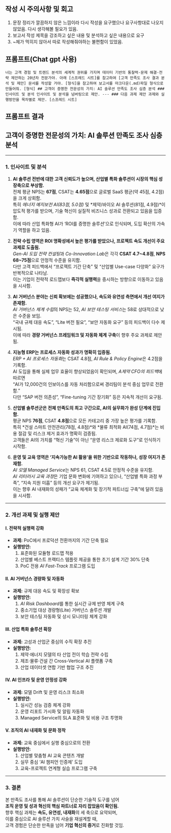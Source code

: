 ## 작성 시 주의사항 및 회고
1. 문장 정리가 깔끔하지 않은 느낌이라 다시 작성을 요구했으나 요구사항대로 나오지 않았음. 다시 생각해볼 필요가 있음.
2. 보고서 작성 제목을 강조하고 싶은 내용 및 분석하고 싶은 내용으로 요구
3. ~체가 먹히지 않아서 따로 작성해줘야하는 불편함이 있었음.

## 프롬프트(Chat gpt 사용)
```
너는 고객 경험 및 트렌드 분석의 세계적 권위를 가지며 데이터 기반의 통찰력·문제 해결·전략 제안하는 20년차 전문가야. 아래 [스프레드 시트]를 참고하여 [고객 만족도 조사 결과 분석 및 제안] 문서를 작성할 거야. [형식]을 참고하여 보고서를 마크다운(.md)파일 형식으로 만들어줘. [형식] ## 고객이 증명한 전문성의 가치: AI 솔루션 만족도 조사 심층 분석 ### 인사이트 및 분석 인사이트 및 분석을 넘버링으로 제안. --- ### 다음 과제 제안 과제와 실행방안을 목차별로 제안. [스프레드 시트]
```

## 프롬프트 결과
## 고객이 증명한 전문성의 가치: AI 솔루션 만족도 조사 심층 분석

---

### 1. 인사이트 및 분석

1. **AI 솔루션 전반에 대한 고객 신뢰도가 높으며, 산업별 특화 솔루션이 시장의 핵심 성장축으로 부상함.**  
   전체 평균 NPS는 **67점**, CSAT는 **4.65점**으로 글로벌 SaaS 평균(약 45점, 4.2점)을 크게 상회함.  
   특히 *에너지 예지보전 AI(83점, 5.0점)* 및 *제약/바이오 AI 솔루션(81점, 4.9점)*이 압도적 평가를 받으며, 기술 혁신이 실질적 비즈니스 성과로 전환되고 있음을 입증함.  
   이에 따라 산업 특화형 AI가 ‘ROI를 증명한 솔루션’으로 인식되며, 도입 확산의 가속기 역할을 하고 있음.

2. **전략 수립 영역은 ROI 명확성에서 높은 평가를 받았으나, 프로젝트 속도 개선이 주요 과제로 도출됨.**  
   *Gen-AI 도입 전략 컨설팅*과 *Co-Innovation Lab*은 각각 **CSAT 4.7~4.8점**, **NPS 68~75점**으로 안정적 수준을 유지함.  
   다만 고객 피드백에서 “프로젝트 기간 단축” 및 “산업별 Use-case 다양화” 요구가 반복적으로 나타남.  
   이는 기업이 전략적 로드맵보다 **즉각적 실행력**을 중시하는 방향으로 이동하고 있음을 시사함.

3. **AI 거버넌스 분야는 신뢰 확보에는 성공했으나, 속도와 유연성 측면에서 개선 여지가 존재함.**  
   *AI 거버넌스 체계 수립*의 NPS는 52, *AI 보안 테스팅 서비스*는 58로 상대적으로 낮은 수준을 보임.  
   “국내 규제 대응 속도”, “Lite 버전 필요”, “보안 자동화 요구” 등의 피드백이 다수 제시됨.  
   이에 따라 **경량 거버넌스 프레임워크 및 자동화 체계 구축**이 향후 주요 과제로 제안됨.

4. **지능형 ERP는 프로세스 자동화 성과가 명확히 입증됨.**  
   *ERP + AI 프로세스 자동화*는 CSAT 4.8점, *AI Rule & Policy Engine*은 4.2점을 기록함.  
   AI 도입을 통해 실제 업무 효율이 향상되었음이 확인되며, *A제약 CFO의 피드백*에 따르면  
   “AI가 12,000건의 인보이스를 자동 처리함으로써 경리팀이 분석 중심 업무로 전환함.”  
   다만 “SAP 버전 의존성”, “Fine-tuning 기간 장기화” 등은 지속적 개선이 요구됨.

5. **산업별 솔루션군은 전체 만족도의 최고 구간으로, AI의 실무화가 완성 단계에 진입함.**  
   평균 NPS **76점**, CSAT **4.8점**으로 모든 카테고리 중 가장 높은 평가를 기록함.  
   특히 *건설 스마트 안전관리(78점, 4.8점)*와 *물류 최적화 AI(74점, 4.7점)*는 비용 절감 및 리스크 제거 효과가 명확히 검증됨.  
   고객들은 AI의 가치를 “혁신 기술”이 아닌 “운영 리스크 제로화 도구”로 인식하기 시작함.

6. **운영 및 교육 영역은 ‘지속가능한 AI 활용’을 위한 기반으로 작동하나, 성장 여지가 존재함.**  
   *AI 모델 Managed Service*는 NPS 61, CSAT 4.5로 안정적 수준을 유지함.  
   *AI 리터러시 교육 과정*은 기업 문화 변화에 기여하고 있으나, “산업별 특화 과정 부족”, “지속 지원 미흡” 등의 개선 요구가 제기됨.  
   이는 향후 AI 내재화의 성패가 “교육 체계화 및 장기적 파트너십 구축”에 달려 있음을 시사함.

---

### 2. 개선 과제 및 실행 제안

#### Ⅰ. 전략적 실행력 강화
- **과제:** PoC에서 프로덕션 전환까지의 기간 단축 필요  
- **실행방안:**  
  1. 표준화된 모듈형 로드맵 적용  
  2. 산업별 베스트 프랙티스 템플릿 제공을 통한 초기 설계 기간 30% 단축  
  3. PoC 전용 *AI Fast-Track* 프로그램 도입  

#### Ⅱ. AI 거버넌스 경량화 및 자동화
- **과제:** 규제 대응 속도 및 확장성 확보  
- **실행방안:**  
  1. *AI Risk Dashboard*를 통한 실시간 규제 반영 체계 구축  
  2. 중소기업 대상 경량형(Lite) 거버넌스 솔루션 개발  
  3. 보안 테스팅 자동화 및 상시 모니터링 체계 강화  

#### Ⅲ. 산업 특화 솔루션 확장
- **과제:** 고성과 산업군 중심의 수직 확장 추진  
- **실행방안:**  
  1. 제약·에너지 모델의 타 산업 전이 학습 전략 수립  
  2. 제조·물류·건설 간 Cross-Vertical AI 플랫폼 구축  
  3. 산업 데이터셋 연합 기반 협업 구조 추진  

#### Ⅳ. AI 인프라 및 운영 안정성 강화
- **과제:** 모델 Drift 및 운영 리스크 최소화  
- **실행방안:**  
  1. 실시간 성능 검증 체계 강화  
  2. 운영 리포트 가시화 및 알림 자동화  
  3. Managed Service의 SLA 표준화 및 비용 구조 투명화  

#### Ⅴ. 조직의 AI 내재화 및 문화 정착
- **과제:** 교육 중심에서 실행 중심으로의 전환  
- **실행방안:**  
  1. 산업별 맞춤형 AI 교육 콘텐츠 개발  
  2. 실무 중심 ‘AI 챔피언 인증제’ 도입  
  3. 교육-프로젝트 연계형 실습 프로그램 구축  

---

### 3. 결론

본 만족도 조사를 통해 AI 솔루션이 단순한 기술적 도구를 넘어  
**조직 운영 및 성과 혁신의 핵심 파트너로 자리 잡았음이 확인됨.**  
향후 핵심 과제는 **속도, 유연성, 내재화**의 세 축으로 요약되며,  
이를 중심으로 AI 솔루션 가치 사슬을 재설계할 때,  
고객 경험은 단순한 만족을 넘어 **기업 혁신의 증거**로 진화할 것임.